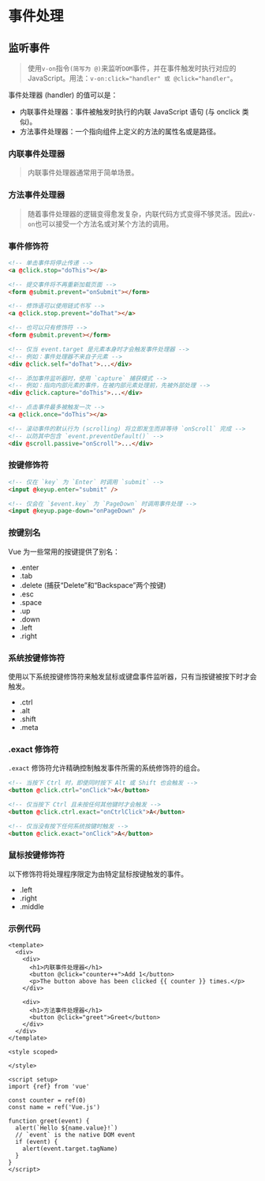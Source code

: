 # 事件处理
## 监听事件
>使用`v-on`指令`(简写为 @)`来监听`DOM`事件，并在事件触发时执行对应的JavaScript。用法：`v-on:click="handler" 或 @click="handler"`。

事件处理器 (handler) 的值可以是：
- 内联事件处理器：事件被触发时执行的内联 JavaScript 语句 (与 onclick 类似)。
- 方法事件处理器：一个指向组件上定义的方法的属性名或是路径。

### 内联事件处理器
>内联事件处理器通常用于简单场景。

### 方法事件处理器
>随着事件处理器的逻辑变得愈发复杂，内联代码方式变得不够灵活。因此`v-on`也可以接受一个方法名或对某个方法的调用。

### 事件修饰符
```html
<!-- 单击事件将停止传递 -->
<a @click.stop="doThis"></a>

<!-- 提交事件将不再重新加载页面 -->
<form @submit.prevent="onSubmit"></form>

<!-- 修饰语可以使用链式书写 -->
<a @click.stop.prevent="doThat"></a>

<!-- 也可以只有修饰符 -->
<form @submit.prevent></form>

<!-- 仅当 event.target 是元素本身时才会触发事件处理器 -->
<!-- 例如：事件处理器不来自子元素 -->
<div @click.self="doThat">...</div>

<!-- 添加事件监听器时，使用 `capture` 捕获模式 -->
<!-- 例如：指向内部元素的事件，在被内部元素处理前，先被外部处理 -->
<div @click.capture="doThis">...</div>

<!-- 点击事件最多被触发一次 -->
<a @click.once="doThis"></a>

<!-- 滚动事件的默认行为 (scrolling) 将立即发生而非等待 `onScroll` 完成 -->
<!-- 以防其中包含 `event.preventDefault()` -->
<div @scroll.passive="onScroll">...</div>
```

### 按键修饰符
```html
<!-- 仅在 `key` 为 `Enter` 时调用 `submit` -->
<input @keyup.enter="submit" />

<!-- 仅会在 `$event.key` 为 `PageDown` 时调用事件处理 -->
<input @keyup.page-down="onPageDown" />
```

### 按键别名
Vue 为一些常用的按键提供了别名：
- .enter
- .tab
- .delete (捕获“Delete”和“Backspace”两个按键)
- .esc
- .space
- .up
- .down
- .left
- .right

### 系统按键修饰符
使用以下系统按键修饰符来触发鼠标或键盘事件监听器，只有当按键被按下时才会触发。
- .ctrl
- .alt
- .shift
- .meta

### .exact 修饰符
`.exact` 修饰符允许精确控制触发事件所需的系统修饰符的组合。

```html
<!-- 当按下 Ctrl 时，即使同时按下 Alt 或 Shift 也会触发 -->
<button @click.ctrl="onClick">A</button>

<!-- 仅当按下 Ctrl 且未按任何其他键时才会触发 -->
<button @click.ctrl.exact="onCtrlClick">A</button>

<!-- 仅当没有按下任何系统按键时触发 -->
<button @click.exact="onClick">A</button>
```

### 鼠标按键修饰符
以下修饰符将处理程序限定为由特定鼠标按键触发的事件。
- .left
- .right
- .middle

### 示例代码
```
<template>
  <div>
    <div>
      <h1>内联事件处理器</h1>
      <button @click="counter++">Add 1</button>
      <p>The button above has been clicked {{ counter }} times.</p>
    </div>

    <div>
      <h1>方法事件处理器</h1>
      <button @click="greet">Greet</button>
    </div>
  </div>
</template>

<style scoped>

</style>

<script setup>
import {ref} from 'vue'

const counter = ref(0)
const name = ref('Vue.js')

function greet(event) {
  alert(`Hello ${name.value}!`)
  // `event` is the native DOM event
  if (event) {
    alert(event.target.tagName)
  }
}
</script>
```